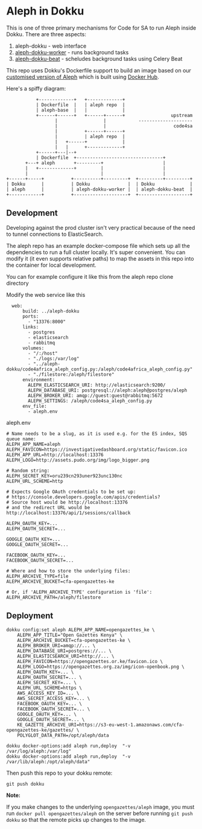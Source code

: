 # Aleph in Dokku

This is one of three primary mechanisms for Code for SA to run Aleph inside Dokku. There are three aspects:

1. aleph-dokku - web interface
2. [aleph-dokku-worker](https://github.com/Code4SA/aleph-dokku-worker) - runs background tasks
3. [aleph-dokku-beat](https://github.com/Code4SA/aleph-dokku-beat) - scheludes background tasks using Celery Beat

This repo uses Dokku's Dockerfile support to build an image based on our [customised version of Aleph](https://github.com/Code4SA/aleph) which
is built using [Docker Hub](hub.docker.com/r/code4sa/aleph/).

Here's a spiffy diagram:

               +-------------+   +-------------+                         
               | Dockerfile  |   | aleph repo  |                         
               | aleph-base  |   |             |                         
               +------+------+   +------+------+                 upstream
                      |                 |            --------------------
                      |                 |                         code4sa
                      |          +------+------+                         
                      |          | aleph repo  |                         
                      |   +------+             |                         
                      |   |      +-------------+                         
               +------+---|--+                                           
               | Dockerfile  +--------------------------------+          
           +---+ aleph       +---------+                      |          
           |   +-------------+         |                      |          
           |                           |                      |          
    +------+-----+          +----------+---------+  +---------+---------+
    | Dokku      |          | Dokku              |  | Dokku             |
    | aleph      |          | aleph-dokku-worker |  | aleph-dokku-beat  |
    +------------+          +--------------------+  +-------------------+

## Development

Developing against the prod cluster isn't very practical because of the need to tunnel connections to ElasticSearch.

The aleph repo has an example docker-compose file which sets up all the dependencies to run a full cluster locally. It's super convenient. You can modify it (it even supports relative paths) to map the assets in this repo into the container for local development.

You can for example configure it like this from the aleph repo clone directory

Modify the web service like this
```
  web:
      build: ../aleph-dokku
      ports:
        - "13376:8000"
      links:
        - postgres
        - elasticsearch
        - rabbitmq
      volumes:
        - "/:/host"
        - "./logs:/var/log"
        - "../aleph-dokku/code4africa_aleph_config.py:/aleph/code4africa_aleph_config.py"
        - "./filestore:/aleph/filestore"
      environment:
        ALEPH_ELASTICSEARCH_URI: http://elasticsearch:9200/
        ALEPH_DATABASE_URI: postgresql://aleph:aleph@postgres/aleph
        ALEPH_BROKER_URI: amqp://guest:guest@rabbitmq:5672
        ALEPH_SETTINGS: /aleph/code4sa_aleph_config.py
      env_file:
        - aleph.env
```

aleph.env
```
# Name needs to be a slug, as it is used e.g. for the ES index, SQS queue name:
ALEPH_APP_NAME=aleph
ALEPH_FAVICON=https://investigativedashboard.org/static/favicon.ico
ALEPH_APP_URL=http://localhost:13376
ALEPH_LOGO=http://assets.pudo.org/img/logo_bigger.png

# Random string:
ALEPH_SECRET_KEY=oru239cn293uner923unc130nc
ALEPH_URL_SCHEME=http

# Expects Google OAuth credentials to be set up:
# https://console.developers.google.com/apis/credentials?
# Source host would be http://localhost:13376
# and the redirect URL would be http://localhost:13376/api/1/sessions/callback

ALEPH_OAUTH_KEY=...
ALEPH_OAUTH_SECRET=...

GOOGLE_OAUTH_KEY=...
GOOGLE_OAUTH_SECRET=...

FACEBOOK_OAUTH_KEY=...
FACEBOOK_OAUTH_SECRET=...

# Where and how to store the underlying files:
ALEPH_ARCHIVE_TYPE=file
ALEPH_ARCHIVE_BUCKET=cfa-opengazettes-ke

# Or, if 'ALEPH_ARCHIVE_TYPE' configuration is 'file':
ALEPH_ARCHIVE_PATH=/aleph/filestore
```

## Deployment

```
dokku config:set aleph ALEPH_APP_NAME=opengazettes_ke \
    ALEPH_APP_TITLE="Open Gazettes Kenya" \
    ALEPH_ARCHIVE_BUCKET=cfa-opengazettes-ke \
    ALEPH_BROKER_URI=amqp://... \
    ALEPH_DATABASE_URI=postgres://... \
    ALEPH_ELASTICSEARCH_URI=http://... \
    ALEPH_FAVICON=https://opengazettes.or.ke/favicon.ico \
    ALEPH_LOGO=https://opengazettes.org.za/img/icon-openbook.png \
    ALEPH_OAUTH_KEY=... \
    ALEPH_OAUTH_SECRET=... \
    ALEPH_SECRET_KEY=... \
    ALEPH_URL_SCHEME=https \
    AWS_ACCESS_KEY_ID=... \
    AWS_SECRET_ACCESS_KEY=... \
    FACEBOOK_OAUTH_KEY=... \
    FACEBOOK_OAUTH_SECRET=... \
    GOOGLE_OAUTH_KEY=... \
    GOOGLE_OAUTH_SECRET=... \
    KE_GAZETTE_ARCHIVE_URI=https://s3-eu-west-1.amazonaws.com/cfa-opengazettes-ke/gazettes/ \
    POLYGLOT_DATA_PATH=/opt/aleph/data

dokku docker-options:add aleph run,deploy  "-v /var/log/aleph:/var/log"
dokku docker-options:add aleph run,deploy  "-v /var/lib/aleph:/opt/aleph/data"
```

Then push this repo to your dokku remote:

    git push dokku

**Note:**

If you make changes to the underlying `opengazettes/aleph` image, you must run `docker pull opengazettes/aleph` on the server before running `git push dokku` so that the remote picks up changes to the image.
